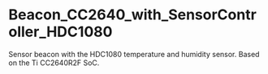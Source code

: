 # Beacon_CC2640_with_SensorController_HDC1080
Sensor beacon with the HDC1080 temperature and humidity sensor. Based on the Ti CC2640R2F SoC.
